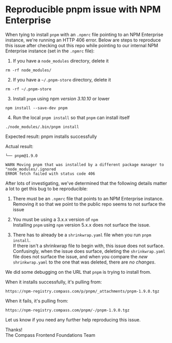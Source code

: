 # Reproducible pnpm issue with NPM Enterprise

When tying to install `pnpm` with an `.npmrc` file pointing to an NPM Enterprise instance, we're
running an HTTP 406 error. Below are steps to reproduce this issue after checking out this repo
while pointing to our internal NPM Enterprise instance (set in the `.npmrc` file):

1. If you have a `node_modules` directory, delete it
  ```
  rm -rf node_modules/
  ```
2. If you have a `~/.pnpm-store` directory, delete it
  ```
  rm -rf ~/.pnpm-store
  ```
3. Install `pnpm` using npm *version 3.10.10* or lower
  ```
  npm install --save-dev pnpm
  ```
4. Run the local `pnpm install` so that `pnpm` can install itself
  ```
  ./node_modules/.bin/pnpm install
  ```

Expected result: pnpm installs successfully

Actual result:
```
└── pnpm@1.9.0

WARN Moving pnpm that was installed by a different package manager to "node_modules/.ignored
ERROR fetch failed with status code 406
```

After lots of investigating, we've determined that the following details matter a lot to get this
bug to be reproducible:
1. There must be an `.npmrc` file that points to an NPM Enterprise instance.  
   Removing it so that we point to the public repo seems to not surface the issue

2. You must be using a 3.x.x version of `npm`  
   Installing `pnpm` using `npm` version 5.x.x does not surface the issue.

3. There has to already be a `shrinkwrap.yaml` file when you run `pnpm install`.  
   If there isn't a shrinkwrap file to begin with, this issue does not surface. Confusingly, when
   the issue does surface, deleting the `shrinkwrap.yaml` file does not surface the issue, and when
   you compare the _new_ `shrinkwrap.yaml` to the one that was deleted, there are *no changes*.

We did some debugging on the URL that `pnpm` is trying to install from.

When it installs successfully, it's pulling from:
```
https://npm-registry.compass.com/p/pnpm/_attachments/pnpm-1.9.0.tgz
```

When it fails, it's pulling from:
```
https://npm-registry.compass.com/pnpm/-/pnpm-1.9.0.tgz
```

Let us know if you need any further help reproducing this issue.

Thanks!  
The Compass Frontend Foundations Team
